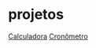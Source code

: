# projetos
 
<a href="https://jounys.github.io/projetos/calculadora/">Calculadora</a>
<a href="https://jounys.github.io/projetos/cronometro%20do%20outro/">Cronômetro</a>
